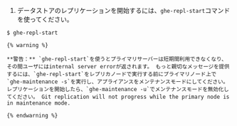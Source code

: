 1. データストアのレプリケーションを開始するには、`ghe-repl-start`コマンドを使ってください。
  ```shell
  $ ghe-repl-start
  ```
    {% warning %}

    **警告：** `ghe-repl-start`を使うとプライマリサーバーは短期間利用できなくなり、その間ユーザにはinternal server errorが返されます。 もっと親切なメッセージを提供するには、`ghe-repl-start`をレプリカノードで実行する前にプライマリノード上で`ghe-maintenance -s`を実行し、アプライアンスをメンテナンスモードにしてください。 レプリケーションを開始したら、`ghe-maintenance -u`でメンテナンスモードを無効化してください。 Git replication will not progress while the primary node is in maintenance mode.

    {% endwarning %}
